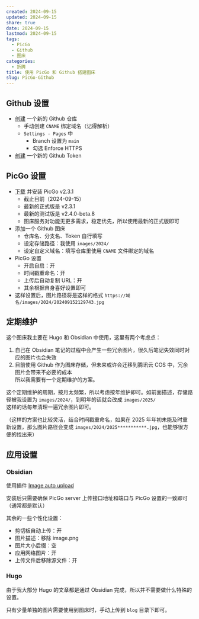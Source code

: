 ```yaml
---
created: 2024-09-15
updated: 2024-09-15
share: true
date: 2024-09-15
lastmod: 2024-09-15
tags:
  - PicGo
  - Github
  - 图床
categories:
  - 折腾
title: 使用 PicGo 和 Github 搭建图床
slug: PicGo-Github
---
```

  
## Github 设置  
  
- [创建](https://github.com/new) 一个新的 Github 仓库  
	- 手动创建 `CNAME` 绑定域名（记得解析）  
	- `Settings - Pages` 中  
		- Branch 设置为 `main`  
		- 勾选 Enforce HTTPS  
- [创建](https://github.com/settings/tokens) 一个新的 Github Token  
  
## PicGo 设置  
  
- [下载](https://github.com/Molunerfinn/PicGo/releases/tag/v2.3.1) 并安装 PicGo v2.3.1  
	- 截止目前（2024-09-15）  
	- 最新的正式版是 v2.3.1  
	- 最新的测试版是 v2.4.0-beta.8  
	- 图床服务对功能无更多需求，稳定优先，所以使用最新的正式版即可  
- 添加一个 Github 图床  
	- 仓库名、分支名、Token 自行填写  
	- 设定存储路径：我使用 `images/2024/`  
	- 设定自定义域名：填写仓库里使用 `CNAME` 文件绑定的域名  
- PicGo 设置  
	- 开启自启：开  
	- 时间戳重命名：开  
	- 上传后自动复制 URL：开  
	- 其余根据自身喜好设置即可  
- 这样设置后，图片路径将是这样的格式 `https://域名/images/2024/202409152129743.jpg`  
  
## 定期维护  
  
这个图床我主要在 Hugo 和 Obsidian 中使用，这里有两个考虑点：  
1. 自己在 Obsidian 笔记的过程中会产生一些冗余图片，很久后笔记失效同时对应的图片也会失效  
2. 目前使用 Github 作为图床存储，但未来或许会迁移到腾讯云 COS 中，冗余图片会带来不必要的成本  
所以我需要有一个定期维护的方案。  
  
这个定期维护的周期，按月太频繁，所以考虑按年维护即可。如前面描述，存储路径被我设置为 `images/2024/`，到明年的话就会改成 `images/2025/`  
这样的话每年清理一遍冗余图片即可。  
  
（这样的方案也比较灵活，结合时间戳重命名，如果在 2025 年年初未能及时重新设置，那么图片路径会变成 `images/2024/2025***********.jpg`，也能够很方便的找出来）  
  
## 应用设置  
  
### Obsidian  
  
使用插件 [Image auto upload](https://github.com/renmu123/obsidian-image-auto-upload-plugin)  
  
安装后只需要确保 PicGo server 上传接口地址和端口与 PicGo 设置的一致即可（通常都是默认）  
  
其余的一些个性化设置：  
- 剪切板自动上传：开  
- 图片描述：移除 image.png  
- 图片大小后缀：空  
- 应用网络图片：开  
- 上传文件后移除源文件：开  
  
### Hugo  
  
由于我大部分 Hugo 的文章都是通过 Obsidian 完成，所以并不需要做什么特殊的设置。  
  
只有少量单独的图片需要使用到图床时，手动上传到 `blog` 目录下即可。